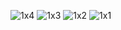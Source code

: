 ![1x4](https://github.com/Deanx44/PollApp---Django/assets/93834480/3a515cc6-01e6-4216-a05d-06f043eff917)
![1x3](https://github.com/Deanx44/PollApp---Django/assets/93834480/6d7a134d-a134-4567-b83e-876571f4e659)
![1x2](https://github.com/Deanx44/PollApp---Django/assets/93834480/6221befb-edf3-447c-9528-8270992b44fb)
![1x1](https://github.com/Deanx44/PollApp---Django/assets/93834480/9f1fdbe7-3ba7-4544-a539-eebfd20699aa)
